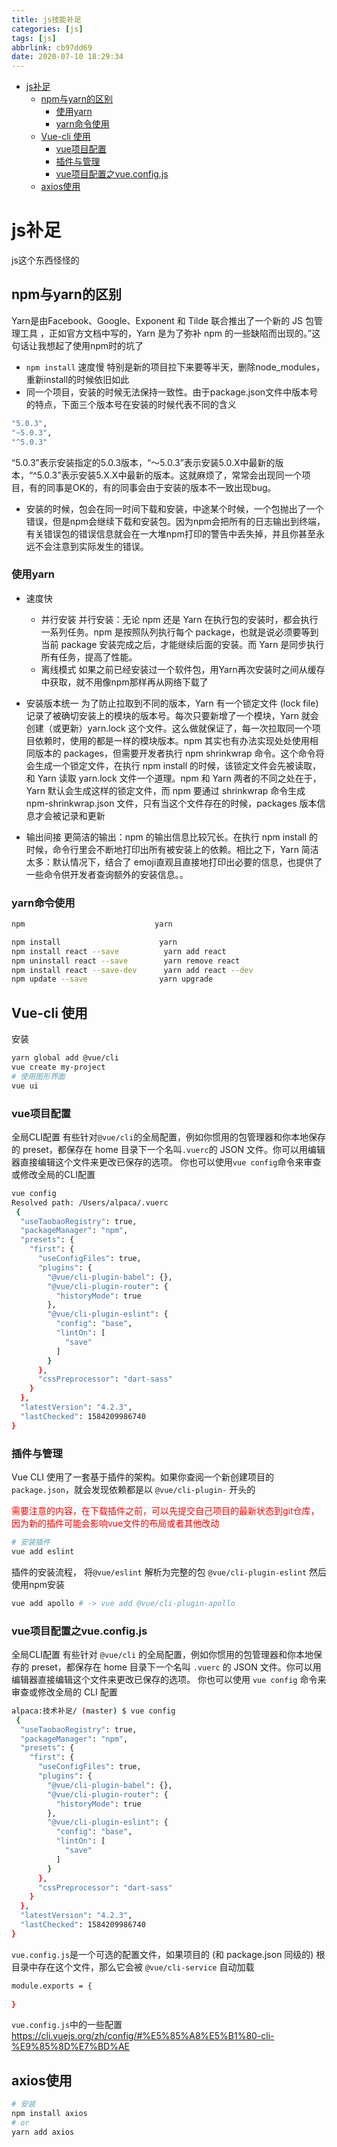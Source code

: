 ```yaml
---
title: js技能补足
categories: [js]
tags: [js]
abbrlink: cb97dd69
date: 2020-07-10 18:29:34
---
```


<!-- @import "[TOC]" {cmd="toc" depthFrom=1 depthTo=6 orderedList=false} -->

<!-- code_chunk_output -->

- [js补足](#js补足)
  - [npm与yarn的区别](#npm与yarn的区别)
    - [使用yarn](#使用yarn)
    - [yarn命令使用](#yarn命令使用)
  - [Vue-cli 使用](#vue-cli-使用)
    - [vue项目配置](#vue项目配置)
    - [插件与管理](#插件与管理)
    - [vue项目配置之vue.config.js](#vue项目配置之vueconfigjs)
  - [axios使用](#axios使用)

<!-- /code_chunk_output -->
<!-- more -->



# js补足
js这个东西怪怪的

## npm与yarn的区别

Yarn是由Facebook、Google、Exponent 和 Tilde 联合推出了一个新的 JS 包管理工具 ，正如官方文档中写的，Yarn 是为了弥补 npm 的一些缺陷而出现的。”这句话让我想起了使用npm时的坑了
- `npm install` 速度慢 特别是新的项目拉下来要等半天，删除node_modules，重新install的时候依旧如此
- 同一个项目，安装的时候无法保持一致性。由于package.json文件中版本号的特点，下面三个版本号在安装的时候代表不同的含义

```bash
"5.0.3",
"~5.0.3",
"^5.0.3"
```
“5.0.3”表示安装指定的5.0.3版本，“～5.0.3”表示安装5.0.X中最新的版本，“^5.0.3”表示安装5.X.X中最新的版本。这就麻烦了，常常会出现同一个项目，有的同事是OK的，有的同事会由于安装的版本不一致出现bug。
- 安装的时候，包会在同一时间下载和安装，中途某个时候，一个包抛出了一个错误，但是npm会继续下载和安装包。因为npm会把所有的日志输出到终端，有关错误包的错误信息就会在一大堆npm打印的警告中丢失掉，并且你甚至永远不会注意到实际发生的错误。

### 使用yarn
- 速度快
    - 并行安装
        并行安装：无论 npm 还是 Yarn 在执行包的安装时，都会执行一系列任务。npm 是按照队列执行每个 package，也就是说必须要等到当前 package 安装完成之后，才能继续后面的安装。而 Yarn 是同步执行所有任务，提高了性能。
    - 离线模式
        如果之前已经安装过一个软件包，用Yarn再次安装时之间从缓存中获取，就不用像npm那样再从网络下载了
        
- 安装版本统一
    为了防止拉取到不同的版本，Yarn 有一个锁定文件 (lock file) 记录了被确切安装上的模块的版本号。每次只要新增了一个模块，Yarn 就会创建（或更新）yarn.lock 这个文件。这么做就保证了，每一次拉取同一个项目依赖时，使用的都是一样的模块版本。npm 其实也有办法实现处处使用相同版本的 packages，但需要开发者执行 npm shrinkwrap 命令。这个命令将会生成一个锁定文件，在执行 npm install 的时候，该锁定文件会先被读取，和 Yarn 读取 yarn.lock 文件一个道理。npm 和 Yarn 两者的不同之处在于，Yarn 默认会生成这样的锁定文件，而 npm 要通过 shrinkwrap 命令生成 npm-shrinkwrap.json 文件，只有当这个文件存在的时候，packages 版本信息才会被记录和更新

- 输出间接
    更简洁的输出：npm 的输出信息比较冗长。在执行 npm install  的时候，命令行里会不断地打印出所有被安装上的依赖。相比之下，Yarn 简洁太多：默认情况下，结合了 emoji直观且直接地打印出必要的信息，也提供了一些命令供开发者查询额外的安装信息。。
    
### yarn命令使用
```bash
npm                             yarn 

npm install                      yarn
npm install react --save          yarn add react
npm uninstall react --save        yarn remove react
npm install react --save-dev      yarn add react --dev
npm update --save                yarn upgrade
```

##  Vue-cli 使用
安装
```bash
yarn global add @vue/cli
vue create my-project
# 使用图形界面
vue ui
```

### vue项目配置
全局CLI配置
有些针对`@vue/cli`的全局配置，例如你惯用的包管理器和你本地保存的 preset，都保存在 home 目录下一个名叫`.vuerc`的 JSON 文件。你可以用编辑器直接编辑这个文件来更改已保存的选项。
你也可以使用`vue config`命令来审查或修改全局的CLI配置

```bash
vue config                                                                                     
Resolved path: /Users/alpaca/.vuerc
 {
  "useTaobaoRegistry": true,
  "packageManager": "npm",
  "presets": {
    "first": {
      "useConfigFiles": true,
      "plugins": {
        "@vue/cli-plugin-babel": {},
        "@vue/cli-plugin-router": {
          "historyMode": true
        },
        "@vue/cli-plugin-eslint": {
          "config": "base",
          "lintOn": [
            "save"
          ]
        }
      },
      "cssPreprocessor": "dart-sass"
    }
  },
  "latestVersion": "4.2.3",
  "lastChecked": 1584209986740
}
```

### 插件与管理
Vue CLI 使用了一套基于插件的架构。如果你查阅一个新创建项目的 `package.json`，就会发现依赖都是以 `@vue/cli-plugin-` 开头的

<font color='red'>需要注意的内容，在下载插件之前，可以先提交自己项目的最新状态到git仓库，因为新的插件可能会影响vue文件的布局或者其他改动</font>

```bash
# 安装插件
vue add eslint 
```
插件的安装流程， 将`@vue/eslint` 解析为完整的包 `@vue/cli-plugin-eslint` 然后使用npm安装

```bash
vue add apollo # -> vue add @vue/cli-plugin-apollo 
```

### vue项目配置之vue.config.js

全局CLI配置
有些针对 `@vue/cli` 的全局配置，例如你惯用的包管理器和你本地保存的 preset，都保存在 home 目录下一个名叫 `.vuerc` 的 JSON 文件。你可以用编辑器直接编辑这个文件来更改已保存的选项。
你也可以使用 `vue config` 命令来审查或修改全局的 CLI 配置
```bash
alpaca:技术补足/ (master) $ vue config
 {
  "useTaobaoRegistry": true,
  "packageManager": "npm",
  "presets": {
    "first": {
      "useConfigFiles": true,
      "plugins": {
        "@vue/cli-plugin-babel": {},
        "@vue/cli-plugin-router": {
          "historyMode": true
        },
        "@vue/cli-plugin-eslint": {
          "config": "base",
          "lintOn": [
            "save"
          ]
        }
      },
      "cssPreprocessor": "dart-sass"
    }
  },
  "latestVersion": "4.2.3",
  "lastChecked": 1584209986740
}
```


`vue.config.js`是一个可选的配置文件，如果项目的 (和 package.json 同级的) 根目录中存在这个文件，那么它会被 `@vue/cli-service` 自动加载

```bash
module.exports = {
    
}
```

`vue.config.js`中的一些配置
https://cli.vuejs.org/zh/config/#%E5%85%A8%E5%B1%80-cli-%E9%85%8D%E7%BD%AE




## axios使用
```bash
# 安装
npm install axios
# or 
yarn add axios
```